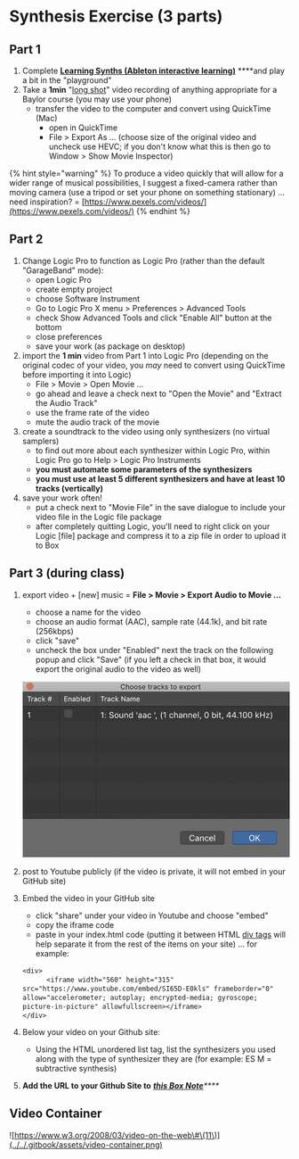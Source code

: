 # Synthesis Exercise \(3 parts\)

## Part 1

1. Complete [**Learning Synths \(Ableton interactive learning\)**](https://learningsynths.ableton.com/) ****and play a bit in the "playground"
2. Take a **1min** "[long shot](https://en.wikipedia.org/wiki/Long_take)" video recording of anything appropriate for a Baylor course \(you may use your phone\)
   * transfer the video to the computer and convert using QuickTime \(Mac\)
     * open in QuickTime
     * File &gt; Export As ... \(choose size of the original video and uncheck use HEVC; if you don't know what this is then go to Window &gt; Show Movie Inspector\)

{% hint style="warning" %}
To produce a video quickly that will allow for a wider range of musical possibilities, I suggest a fixed-camera rather than moving camera \(use a tripod or set your phone on something stationary\) ... need inspiration? = [https://www.pexels.com/videos/](https://www.pexels.com/videos/)
{% endhint %}

## Part 2

1. Change Logic Pro to function as Logic Pro \(rather than the default "GarageBand" mode\):
   * open Logic Pro
   * create empty project
   * choose Software Instrument
   * Go to Logic Pro X menu &gt; Preferences &gt; Advanced Tools
   * check Show Advanced Tools and click "Enable All" button at the bottom
   * close preferences
   * save your work \(as package on desktop\)
2. import the **1 min** video from Part 1 into Logic Pro \(depending on the original codec of your video, you _may_ need to convert using QuickTime before importing it into Logic\)
   * File &gt; Movie &gt; Open Movie ...
   * go ahead and leave a check next to "Open the Movie" and "Extract the Audio Track"
   * use the frame rate of the video
   * mute the audio track of the movie
3. create a soundtrack to the video using only synthesizers \(no virtual samplers\)
   * to find out more about each synthesizer within Logic Pro, within Logic Pro go to Help &gt; Logic Pro Instruments
   * **you must automate some parameters of the synthesizers**
   * **you must use at least 5 different synthesizers and have at least 10 tracks \(vertically\)**
4. save your work often!
   * put a check next to "Movie File" in the save dialogue to include your video file in the Logic file package
   * after completely quitting Logic, you'll need to right click on your Logic \[file\] package and compress it to a zip file in order to upload it to Box

## Part 3 \(during class\)

1. export video + \[new\] music = **File &gt; Movie &gt; Export Audio to Movie ...**

   * choose a name for the video
   * choose an audio format \(AAC\), sample rate \(44.1k\), and bit rate \(256kbps\)
   * click "save"
   * uncheck the box under "Enabled" next the track on the following popup and click "Save" \(if you left a check in that box, it would export the original audio to the video as well\)

   ![](../../.gitbook/assets/screen-shot-2020-01-27-at-12.18.23-pm.png) 

2. post to Youtube publicly \(if the video is private, it will not embed in your GitHub site\)
3. Embed the video in your GitHub site

   * click "share" under your video in Youtube and choose "embed"
   * copy the iframe code
   * paste in your index.html code \(putting it between HTML [div tags](https://www.w3schools.com/tags/tag_div.asp) will help separate it from the rest of the items on your site\) ... for example:

   ```text
   <div>
         <iframe width="560" height="315" src="https://www.youtube.com/embed/SI65D-E0kls" frameborder="0" allow="accelerometer; autoplay; encrypted-media; gyroscope; picture-in-picture" allowfullscreen></iframe>
   </div>
   ```

4. Below your video on your Github site:
   * Using the HTML unordered list tag, list the synthesizers you used along with the type of synthesizer they are \(for example: ES M = subtractive synthesis\)
5. **Add the URL to your Github Site to** [_**this Box Note**_](https://baylor.box.com/s/vw73z5p2288fj8x39of3oa6b1pxtksju)_\*\*\*\*_

## Video Container

![https://www.w3.org/2008/03/video-on-the-web\#\(11\)](../../.gitbook/assets/video-container.png)



